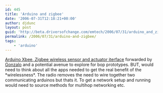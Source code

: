 ```yaml
---
id: 445
title: 'Arduino and zigbee'
date: '2006-07-31T12:18:21+00:00'
author: djdunc
layout: post
guid: 'http://beta.driversofchange.com/emtech/2006/07/31/arduino_and_zigbee/'
permalink: /2006/07/31/arduino-and-zigbee/
tags:
    - 'arduino'
---
```


[Arduino Xbee, Zigbee wireless sensor and actuator iterface](http://ciam.dyndns.org/~vitamin/danslchamp/mrtof/AXIC/index.html "Arduino Xbee, Zigbee wireless sensor and actuator iterface") forwarded by [Gonzalo](http://www.artificialtourism.com/) and a potential avenue to explore for bop prototypes. BUT, would need to think about all the apps needed to get the real benefit of the \*wirelessness\*. The radio removes the need to wire together two communicating arduinos but thats it. To get a network setup and running would need to source methods for multihop networking etc.
